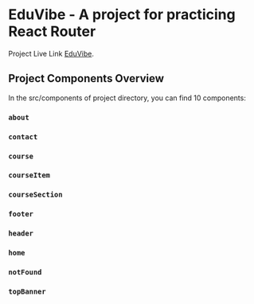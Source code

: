 # EduVibe - A project for practicing React Router

Project Live Link [EduVibe](https://eduvibe.netlify.app/).

## Project Components Overview

In the src/components of project directory, you can find 10 components:

### `about`

### `contact`

### `course`

### `courseItem`

### `courseSection`

### `footer`

### `header`

### `home`

### `notFound`

### `topBanner`
